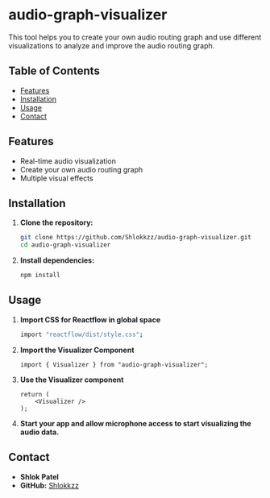 # audio-graph-visualizer

This tool helps you to create your own audio routing graph and use different visualizations to analyze and improve the audio routing graph.


## Table of Contents

- [Features](#features)
- [Installation](#installation)
- [Usage](#usage)
- [Contact](#contact)

## Features

- Real-time audio visualization
- Create your own audio routing graph
- Multiple visual effects


## Installation

1. **Clone the repository:**

    ```sh
    git clone https://github.com/Shlokkzz/audio-graph-visualizer.git
    cd audio-graph-visualizer
    ```

2. **Install dependencies:**

    ```sh
    npm install
    ```

## Usage

1. **Import CSS for Reactflow in global space**

    ```sh
    import "reactflow/dist/style.css";
    ```

2. **Import the Visualizer Component**

    ```
    import { Visualizer } from "audio-graph-visualizer";
    ```

3. **Use the Visualizer component**

    ```
    return (
        <Visualizer />
    );
    ```

3. **Start your app and allow microphone access to start visualizing the audio data.**
## Contact


- **Shlok Patel**
- **GitHub:** [Shlokkzz](https://github.com/Shlokkzz)
